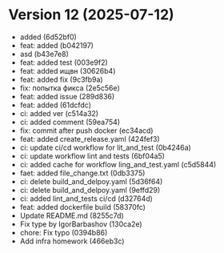 # Version 12 (2025-07-12)

- added (6d52bf0)
- feat: added (b042197)
- asd (b43e7e8)
- feat: added test (003e9f2)
- feat: added ищвн (30626b4)
- feat: added fix (9c3fb9a)
- fix: попытка фикса (2e5c56e)
- feat: added issue (289d836)
- feat: added (61dcfdc)
- ci: added ver (c514a32)
- ci: added comment (59ea754)
- fix: commit after push docker (ec34acd)
- feat: added create_release.yaml (424fef3)
- ci: update ci/cd workflow for lit_and_test (0b4246a)
- ci: update workflow lint and tests (6bf04a5)
- ci: added cache for workflow ling_and_test.yaml (c5d5844)
- faet: added file_change.txt (0db3375)
- ci: delete build_and_delpoy.yaml (5d36f64)
- ci: delete build_and_delpoy.yaml (9effd29)
- ci: added lint_and_tests ci/cd (d32764d)
- feat: added dockerfile build (58370fc)
- Update README.md (8255c7d)
- Fix type by IgorBarbashov (130ca2e)
- chore: Fix typo (0394b86)
- Add infra homework (466eb3c)


